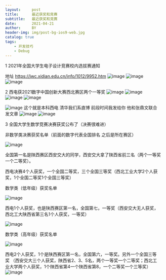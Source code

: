 ```yaml
---
layout:     post
title:      最近获奖和竞赛
subtitle:   最近获奖和竞赛
date:       2021-04-21
author:     BY
header-img: img/post-bg-ios9-web.jpg
catalog: true
tags:
    - 开发技巧
    - Debug
---
```


1 2021年全国大学生电子设计竞赛校内选拔赛通知

地址 https://jwc.xidian.edu.cn/info/1012/9952.htm
![image](https://user-images.githubusercontent.com/24884878/115556521-5ad33880-a2e3-11eb-87a6-e7fc9ab35bc6.png)
![image](https://user-images.githubusercontent.com/24884878/115556543-61fa4680-a2e3-11eb-87f5-0b13e1011edf.png)
![image](https://user-images.githubusercontent.com/24884878/115556576-6a528180-a2e3-11eb-9a59-9b628e23a2da.png)

2  西电获2021数字中国创新大赛西北赛区两个一等奖
![image](https://user-images.githubusercontent.com/24884878/115556721-8bb36d80-a2e3-11eb-9be7-d0d0413b632b.png)
![image](https://user-images.githubusercontent.com/24884878/115556740-90782180-a2e3-11eb-9f3c-47226d6879dd.png)
![image](https://user-images.githubusercontent.com/24884878/115556772-97069900-a2e3-11eb-9350-b06f75804ae3.png)
![image](https://user-images.githubusercontent.com/24884878/115556782-9b32b680-a2e3-11eb-80ca-dfc03d1bc498.png)


![image](https://user-images.githubusercontent.com/24884878/115556841-aede1d00-a2e3-11eb-9e16-5625c8561b30.png)
这个就是本科西电 清华我们系直博 前段时间我发给你  他和张鼎文联合发文章
![image](https://user-images.githubusercontent.com/24884878/115556911-c4ebdd80-a2e3-11eb-8d88-3235a5e9c46b.png)
![image](https://user-images.githubusercontent.com/24884878/115556938-cc12eb80-a2e3-11eb-8ed4-f187be7ea306.png)


3 全国大学生数学竞赛决赛获奖公布了（决赛很难进）

非数学类决赛获奖名单（前面的数字代表全国排名 之后是所在赛区）

![image](https://user-images.githubusercontent.com/24884878/115557282-23b15700-a2e4-11eb-8f0a-8d569763a338.png)

全国第一名是陕西赛区西安交大的同学，西安交大拿了陕西省前三名（两个一等奖一个二等奖）。

西电决赛4个人获奖，一个全国二等奖，三个全国三等奖（西北工业大学2个人获奖，1个全国二等奖1个全国三等奖）

数学类（低年级）获奖名单

![image](https://user-images.githubusercontent.com/24884878/115557605-70952d80-a2e4-11eb-8978-6ff67e71e3ea.png)

西电1个人获奖，也是陕西赛区第一名，全国第七，一等奖（西安交大无人获奖，西北工大陕西省第三名1个人获奖，一等奖）

![image](https://user-images.githubusercontent.com/24884878/115557686-89054800-a2e4-11eb-88d4-368c596bc8ad.png)

数学类（高年级）获奖名单

![image](https://user-images.githubusercontent.com/24884878/115557744-9a4e5480-a2e4-11eb-8581-f754f63cb961.png)

西电2个人获奖，1个是陕西赛区第一名，全国第六，一等奖。另外一个全国三等奖
（西安交大三个人获奖，陕西省2、3、5名，两个一等奖一个二等奖；西北工业大学两个人获奖，1个陕西省第4一个陕西省第8，一个二等奖一个三等奖）
![image](https://user-images.githubusercontent.com/24884878/115558368-4132f080-a2e5-11eb-8935-ff7f5aa5e39c.png)





